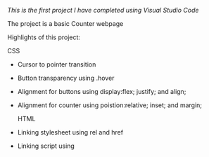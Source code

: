 *This is the first project I have completed using Visual Studio Code*

The project is a basic Counter webpage

Highlights of this project:

  CSS
 - Cursor to pointer transition 
 - Button transparency using .hover
 - Alignment for buttons using display:flex; justify; and align;
 - Alignment for counter using poistion:relative; inset; and margin;
   
   HTML
- Linking stylesheet using <Link> rel and href
- Linking script using <script> src
- Assigning <div> to button elements to edit indivudally in stylesheet
  
  JS
- Utilizing document.getElementById().onclick to call on the buttons when clicked
- Assigning a function to the ^ variable above to adjust the counter
